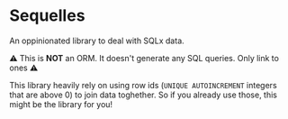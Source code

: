 # Sequelles

An oppinionated library to deal with SQLx data. 

⚠️ This is **NOT** an ORM. It doesn't generate any SQL queries. Only link to ones ⚠️

This library heavily rely on using row ids (`UNIQUE AUTOINCREMENT` integers that are above 0) to join data toghether. So if you already use those, this might be the library for you!